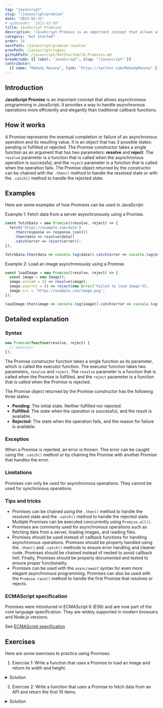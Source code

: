 ```yaml
---
tag: "javascript"
slug: "/javascript/promise"
date: "2023-03-31"
# updatedAt: "2023-03-09"
title: JavaScript Promises
description: "JavaScript Promise is an important concept that allows asynchronous programming in JavaScript. It provides a way to handle asynchronous operations more efficiently and elegantly than traditional callback functions."
category: "Get Started"
order: 18
nextPath: /javascript/promise-resolve
prevPath: /javascript/regex/
githubPath: /javascript/GetStarted/18-Promises.md
breadcrumb: [{ label: "JavaScript", slug: "/javascript" }]
contributor:
  [{ name: "Mahady Manana", link: "https://twitter.com/MahadyManana" }]
---
```


## Introduction

**JavaScript Promise** is an important concept that allows asynchronous programming in JavaScript. It provides a way to handle asynchronous operations more efficiently and elegantly than traditional callback functions. 

<!-- Let's take a look what JavaScript Promises... -->

## How it works

A Promise represents the eventual completion or failure of an asynchronous operation and its resulting value. It is an object that has 3 possible states: pending or fulfilled or rejected. The Promise constructor takes a single function as an argument that has two parameters: **resolve** and **reject**. The `resolve` parameter is a function that is called when the asynchronous operation is successful, and the `reject` parameter is a function that is called when the operation fails. The Promise object returned by the constructor can be chained with the `.then()` method to handle the resolved state or with the `.catch()` method to handle the rejected state.


## Examples

Here are some examples of how Promises can be used in JavaScript:

Example 1: Fetch data from a server asynchronously using a Promise.


```js
const fetchData = new Promise((resolve, reject) => {
  fetch('https://example.com/data')
    .then(response => response.json())
    .then(data => resolve(data))
    .catch(error => reject(error));
});

fetchData.then(data => console.log(data)).catch(error => console.log(error));
```

Example 2: Load an image asynchronously using a Promise.

```js
const loadImage = new Promise((resolve, reject) => {
  const image = new Image();
  image.onload = () => resolve(image);
  image.onerror = () => reject(new Error('Failed to load image'));
  image.src = 'https://example.com/image.png';
});

loadImage.then(image => console.log(image)).catch(error => console.log(error));

```

## Detailed explanation

### Syntax


```js
new Promise(function(resolve, reject) {
  // executor
});
```

The Promise constructor function takes a single function as its parameter, which is called the executor function. The executor function takes two parameters, `resolve` and `reject`. The `resolve` parameter is a function that is called when the Promise is fulfilled, and the `reject` parameter is a function that is called when the Promise is rejected.

The Promise object returned by the Promise constructor has the following three states:

- **Pending**: The initial state. Neither fulfilled nor rejected.
- **Fulfilled**: The state when the operation is successful, and the result is available.
- **Rejected**: The state when the operation fails, and the reason for failure is available.

### Exceptios

When a Promise is rejected, an error is thrown. This error can be caught using the `.catch()` method or by chaining the Promise with another Promise that handles the error.

### Limitations

Promises can only be used for asynchronous operations. They cannot be used for synchronous operations.

### Tips and tricks

- Promises can be chained using the `.then()` method to handle the resolved state and the `.catch()` method to handle the rejected state. Multiple Promises can be executed concurrently using `Promise.all()`.
- Promises are commonly used for asynchronous operations such as fetching data from a server, loading images, and reading files.
- Promises should be used instead of callback functions for handling asynchronous operations. Promises should be properly handled using the `.then()` and `.catch()` methods to ensure error handling and cleaner code. Promises should be chained instead of nested to avoid callback hell. Finally, Promises should be properly documented and tested to ensure proper functionality.
- Promises can be used with the ``async/await`` syntax for even more elegant asynchronous programming. Promises can also be used with the `Promise.race()` method to handle the first Promise that resolves or rejects.


### ECMAScript specification

Promises were introduced in ECMAScript 6 (ES6) and are now part of the core language specification. They are widely supported in modern browsers and Node.js versions.

See <a href="https://tc39.es/ecma262/multipage/control-abstraction-objects.html#sec-promise-constructor" target="_blank" rel="noopener noreferrer">ECMAScript specification</a>


## Exercises

Here are some exercises to practice using Promises:

1. Exercise 1: Write a function that uses a Promise to load an image and return its width and height.

<details>

<summary>Solution</summary>

```js
function loadImageSize(url) {
  return new Promise((resolve, reject) => {
    const image = new Image();
    image.onload = () => resolve({ width: image.width, height: image.height });
    image.onerror = () => reject(new Error('Failed to load image'));
    image.src = url;
  });
}

loadImageSize('https://example.com/image.png')
  .then(size => console.log(size))
  .catch(error => console.log(error));
```

</details>

2. Exercise 2: Write a function that uses a Promise to fetch data from an API and return the first 10 items.

<details>

<summary>Solution</summary>

```js
function fetchData(url) {
  return fetch(url)
    .then(response => response.json())
    .then(data => data.slice(0, 10))
    .catch(error => console.log(error));
}

fetchData('https://example.com/api')
  .then(data => console.log(data))
  .catch(error => console.log(error));
```

</details>

